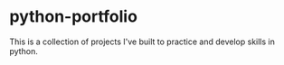 # python-portfolio
This is a collection of projects I've built to practice and develop skills in python.

